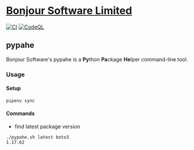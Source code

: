 # [Bonjour Software Limited](https://bonjoursoftware.com/)

[![CI](https://github.com/bonjoursoftware/pypahe/actions/workflows/main.yml/badge.svg)](https://github.com/bonjoursoftware/pypahe/actions/workflows/main.yml)
[![CodeQL](https://github.com/bonjoursoftware/pypahe/actions/workflows/codeql-analysis.yml/badge.svg)](https://github.com/bonjoursoftware/pypahe/actions/workflows/codeql-analysis.yml)

## pypahe

Bonjour Software's pypahe is a **Py**thon **Pa**ckage **He**lper command-line tool.

### Usage

#### Setup

```shell
pipenv sync
```

#### Commands

- find latest package version

```shell
./pypahe.sh latest boto3
1.17.62
```
